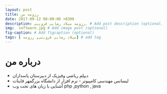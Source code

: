 ```yaml
---
layout: post
title: رزومه من
date: 2017-09-12 00:00:00 +0300
description: رزومه میلاد رضایی قزوینی. # Add post description (optional)
img:  software.jpg # Add image post (optional)
fig-caption: # Add figcaption (optional)
tags: [ میلاد رضایی قزوینی, رزومه] # add tag
---
```


# درباره من
* دیپلم ریاضی وفیزیک از دبیرستان پاسداران
* لیسانس مهندسی کامپیوتر - نرم افزار از دانشگاه بزرگمهر قاینات
* آشنایی با زبان های تحت وب php ,python , java
